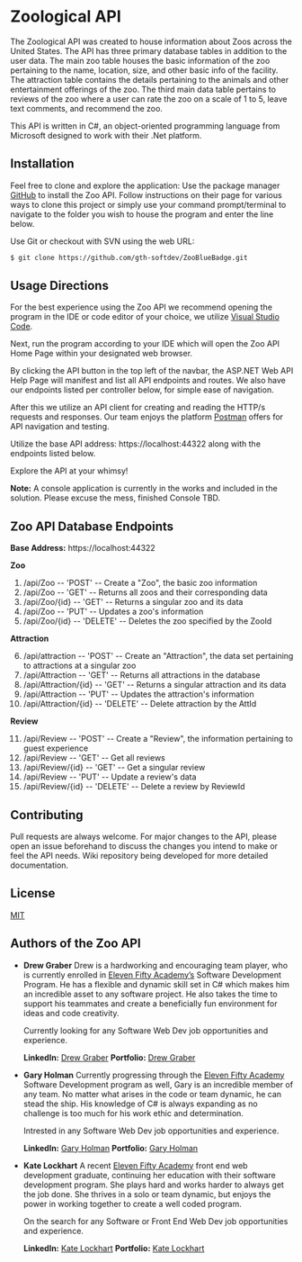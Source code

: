 # Zoological API

The Zoological API was created to house information about Zoos across the United States. The API has three primary database tables in addition to the user data. The main zoo table houses the basic information of the zoo pertaining to the name, location, size, and other basic info of the facility. The attraction table contains the details pertaining to the animals and other entertainment offerings of the zoo. The third main data table pertains to reviews of the zoo where a user can rate the zoo on a scale of 1 to 5, leave text comments, and recommend the zoo. 

This API is written in C#, an object-oriented programming language from Microsoft designed to work with their .Net platform. 



## Installation

Feel free to clone and explore the application:
Use the package manager [GitHub]( https://github.com/gth-softdev/ZooBlueBadge/) to install the Zoo API. Follow instructions on their page for various ways to clone this project or simply use your command prompt/terminal to navigate to the folder you wish to house the program and enter the line below.

Use Git or checkout with SVN using the web URL:
```bash
$ git clone https://github.com/gth-softdev/ZooBlueBadge.git
```



## Usage Directions

For the best experience using the Zoo API we recommend opening the program in the IDE or code editor of your choice, we utilize [Visual Studio Code]( https://code.visualstudio.com/). 

Next, run the program according to your IDE which will open the Zoo API Home Page within your designated web browser.

By clicking the API button in the top left of the navbar, the ASP.NET Web API Help Page will manifest and list all API endpoints and routes. We also have our endpoints listed per controller below, for simple ease of navigation. 

After this we utilize an API client for creating and reading the HTTP/s requests and responses. Our team enjoys the platform [Postman]( https://www.postman.com/) offers for API navigation and testing.

Utilize the base API address: https://localhost:44322 along with the endpoints listed below.

Explore the API at your whimsy!

**Note:** A console application is currently in the works and included in the solution. Please excuse the mess, finished Console TBD.



## Zoo API Database Endpoints

**Base Address:** https://localhost:44322

**Zoo** 
1) /api/Zoo -- 'POST' -- Create a "Zoo", the basic zoo information
2) /api/Zoo -- 'GET' -- Returns all zoos and their corresponding data
3) /api/Zoo/{id} -- 'GET' -- Returns a singular zoo and its data
4) /api/Zoo -- 'PUT' -- Updates a zoo's information
5) /api/Zoo/{id} -- 'DELETE' -- Deletes the zoo specified by the ZooId

**Attraction** 

6) /api/attraction -- 'POST' -- Create an "Attraction", the data set pertaining to attractions at a singular zoo
7) /api/Attraction -- 'GET' -- Returns all attractions in the database
8) /api/Attraction/{id} -- 'GET' -- Returns a singular attraction and its data
9) /api/Attraction -- 'PUT' -- Updates the attraction's information
10) /api/Attraction/{id} -- 'DELETE' -- Delete attraction by the AttId


**Review**

11) /api/Review -- 'POST' -- Create a "Review", the information pertaining to guest experience
12) /api/Review -- 'GET' -- Get all reviews
13) /api/Review/{id} -- 'GET' -- Get a singular review
14) /api/Review -- 'PUT' -- Update a review's data
15) /api/Review/{id} -- 'DELETE' -- Delete a review by ReviewId



## Contributing
Pull requests are always welcome. For major changes to the API, please open an issue beforehand to discuss the changes you intend to make or feel the API needs.
Wiki repository being developed for more detailed documentation.



## License
[MIT](https://github.com/gth-softdev/ZooBlueBadge/blob/kate/MIT%20License.md)



## Authors of the Zoo API

* **Drew Graber** 
Drew is a hardworking and encouraging team player, who is currently enrolled in [Eleven Fifty Academy’s](https://elevenfifty.org/) Software Development Program. He has a flexible and dynamic skill set in C# which makes him an incredible asset to any software project. He also takes the time to support his teammates and create a beneficially fun environment for ideas and code creativity.

  Currently looking for any Software Web Dev job opportunities and experience.

  **LinkedIn:** [Drew Graber]( https://www.linkedin.com/in/drew-graber/)   **Portfolio:** [Drew Graber](https://dgraber27.github.io/Portfolio-Clone-2/)

* **Gary Holman**
Currently progressing through the [Eleven Fifty Academy]( https://elevenfifty.org/) Software Development program as well, Gary is an incredible member of any team. No matter what arises in the code or team dynamic, he can stead the ship. His knowledge of C# is always expanding as no challenge is too much for his work ethic and determination.

  Intrested in any Software Web Dev job opportunities and experience.

  **LinkedIn:** [Gary Holman](https://www.linkedin.com/in/gary-holman-soft-dev/)   **Portfolio:** [Gary Holman](https://gth-softdev.github.io/Portfolio/)

* **Kate Lockhart**
A recent [Eleven Fifty Academy]( https://elevenfifty.org/) front end web development graduate, continuing her education with their software development program. She plays hard and works harder to always get the job done. She thrives in a solo or team dynamic, but enjoys the power in working together to create a well coded program.

   On the search for any Software or Front End Web Dev job opportunities and experience. 

   **LinkedIn:** [Kate Lockhart](https://www.linkedin.com/in/katelynlockhart/)   **Portfolio:** [Kate Lockhart](https://katelockhart.github.io/MyPortfolio/)

